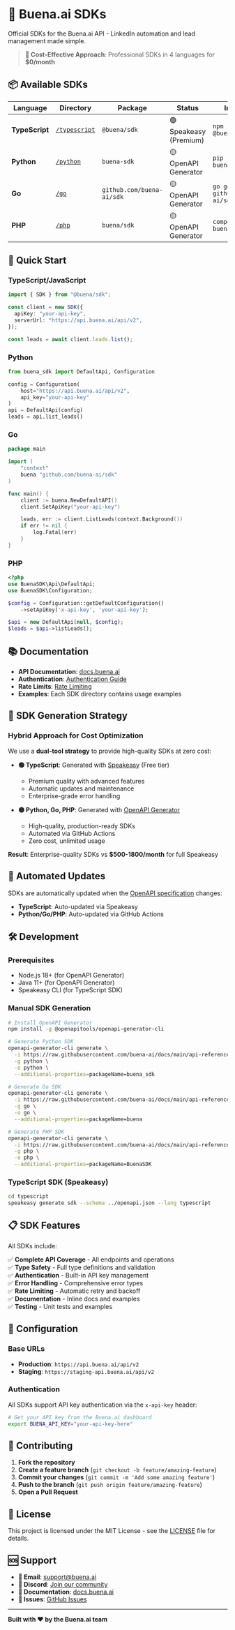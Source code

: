 # 🚀 Buena.ai SDKs

Official SDKs for the Buena.ai API - LinkedIn automation and lead management made simple.

> **🎯 Cost-Effective Approach**: Professional SDKs in 4 languages for **$0/month**

## 📦 Available SDKs

| Language       | Directory                     | Package                   | Status                 | Installation                     |
| -------------- | ----------------------------- | ------------------------- | ---------------------- | -------------------------------- |
| **TypeScript** | [`/typescript`](./typescript) | `@buena/sdk`              | 🟢 Speakeasy (Premium) | `npm install @buena/sdk`         |
| **Python**     | [`/python`](./python)         | `buena-sdk`               | 🟡 OpenAPI Generator   | `pip install buena-sdk`          |
| **Go**         | [`/go`](./go)                 | `github.com/buena-ai/sdk` | 🟡 OpenAPI Generator   | `go get github.com/buena-ai/sdk` |
| **PHP**        | [`/php`](./php)               | `buena/sdk`               | 🟡 OpenAPI Generator   | `composer require buena/sdk`     |

## 🚀 Quick Start

### TypeScript/JavaScript

```typescript
import { SDK } from "@buena/sdk";

const client = new SDK({
  apiKey: "your-api-key",
  serverUrl: "https://api.buena.ai/api/v2",
});

const leads = await client.leads.list();
```

### Python

```python
from buena_sdk import DefaultApi, Configuration

config = Configuration(
    host="https://api.buena.ai/api/v2",
    api_key="your-api-key"
)
api = DefaultApi(config)
leads = api.list_leads()
```

### Go

```go
package main

import (
    "context"
    buena "github.com/buena-ai/sdk"
)

func main() {
    client := buena.NewDefaultAPI()
    client.SetApiKey("your-api-key")

    leads, err := client.ListLeads(context.Background())
    if err != nil {
        log.Fatal(err)
    }
}
```

### PHP

```php
<?php
use BuenaSDK\Api\DefaultApi;
use BuenaSDK\Configuration;

$config = Configuration::getDefaultConfiguration()
    ->setApiKey('x-api-key', 'your-api-key');

$api = new DefaultApi(null, $config);
$leads = $api->listLeads();
```

## 📚 Documentation

- **API Documentation**: [docs.buena.ai](https://docs.buena.ai)
- **Authentication**: [Authentication Guide](https://docs.buena.ai/authentication)
- **Rate Limits**: [Rate Limiting](https://docs.buena.ai/rate-limits)
- **Examples**: Each SDK directory contains usage examples

## 🔄 SDK Generation Strategy

### **Hybrid Approach for Cost Optimization**

We use a **dual-tool strategy** to provide high-quality SDKs at zero cost:

- **🟢 TypeScript**: Generated with [Speakeasy](https://speakeasy.com) (Free tier)

  - Premium quality with advanced features
  - Automatic updates and maintenance
  - Enterprise-grade error handling

- **🟡 Python, Go, PHP**: Generated with [OpenAPI Generator](https://openapi-generator.tech)
  - High-quality, production-ready SDKs
  - Automated via GitHub Actions
  - Zero cost, unlimited usage

**Result**: Enterprise-quality SDKs vs **$500-1800/month** for full Speakeasy

## 🤖 Automated Updates

SDKs are automatically updated when the [OpenAPI specification](https://github.com/buena-ai/docs/blob/main/api-reference/openapi.json) changes:

- **TypeScript**: Auto-updated via Speakeasy
- **Python/Go/PHP**: Auto-updated via GitHub Actions

## 🛠️ Development

### Prerequisites

- Node.js 18+ (for OpenAPI Generator)
- Java 11+ (for OpenAPI Generator)
- Speakeasy CLI (for TypeScript SDK)

### Manual SDK Generation

```bash
# Install OpenAPI Generator
npm install -g @openapitools/openapi-generator-cli

# Generate Python SDK
openapi-generator-cli generate \
  -i https://raw.githubusercontent.com/buena-ai/docs/main/api-reference/openapi.json \
  -g python \
  -o python \
  --additional-properties=packageName=buena_sdk

# Generate Go SDK
openapi-generator-cli generate \
  -i https://raw.githubusercontent.com/buena-ai/docs/main/api-reference/openapi.json \
  -g go \
  -o go \
  --additional-properties=packageName=buena

# Generate PHP SDK
openapi-generator-cli generate \
  -i https://raw.githubusercontent.com/buena-ai/docs/main/api-reference/openapi.json \
  -g php \
  -o php \
  --additional-properties=packageName=BuenaSDK
```

### TypeScript SDK (Speakeasy)

```bash
cd typescript
speakeasy generate sdk --schema ../openapi.json --lang typescript
```

## 📋 SDK Features

All SDKs include:

✅ **Complete API Coverage** - All endpoints and operations  
✅ **Type Safety** - Full type definitions and validation  
✅ **Authentication** - Built-in API key management  
✅ **Error Handling** - Comprehensive error types  
✅ **Rate Limiting** - Automatic retry and backoff  
✅ **Documentation** - Inline docs and examples  
✅ **Testing** - Unit tests and examples

## 🔧 Configuration

### Base URLs

- **Production**: `https://api.buena.ai/api/v2`
- **Staging**: `https://staging-api.buena.ai/api/v2`

### Authentication

All SDKs support API key authentication via the `x-api-key` header:

```bash
# Get your API key from the Buena.ai dashboard
export BUENA_API_KEY="your-api-key-here"
```

## 🤝 Contributing

1. **Fork the repository**
2. **Create a feature branch** (`git checkout -b feature/amazing-feature`)
3. **Commit your changes** (`git commit -m 'Add some amazing feature'`)
4. **Push to the branch** (`git push origin feature/amazing-feature`)
5. **Open a Pull Request**

## 📄 License

This project is licensed under the MIT License - see the [LICENSE](LICENSE) file for details.

## 🆘 Support

- **📧 Email**: [support@buena.ai](mailto:support@buena.ai)
- **💬 Discord**: [Join our community](https://discord.gg/Hb4Y9Rgh6E)
- **📖 Documentation**: [docs.buena.ai](https://docs.buena.ai)
- **🐛 Issues**: [GitHub Issues](https://github.com/buena-ai/sdks/issues)

---

**Built with ❤️ by the Buena.ai team**
